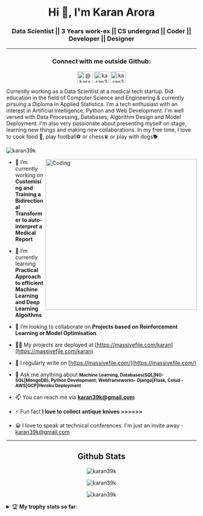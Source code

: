 <h1 align="center">Hi 👋, I'm Karan Arora</h1>
<h3 align="center">Data Scientist || 3 Years work-ex || CS undergrad || Coder || Developer || Designer</h3>

--- 

<h3 align="center">Connect with me outside Github:</h3>

<p align="center">
<a href="https://massivefile.com" target="_blank"><img align="center" src="https://encrypted-tbn0.gstatic.com/images?q=tbn:ANd9GcT47RS9Jmmyf5N8TcX4wTogjDnDqyU_AYzO7w&usqp=CAU" alt="@karanarora" height="30" width="40" /></a>
<a href="https://linkedin.com/in/karanaro "target="_blank"><img align="center" src="https://raw.githubusercontent.com/rahuldkjain/github-profile-readme-generator/master/src/images/icons/Social/linked-in-alt.svg" alt="karan36k" height="30" width="40" /></a>
<a href="https://instagram.com/flashunicorn/" target="_blank"><img align="center" src="https://raw.githubusercontent.com/rahuldkjain/github-profile-readme-generator/master/src/images/icons/Social/instagram.svg" alt="karan36k" height="30" width="40" /></a>
</p>

Currently working as a Data Scientist at a medical tech startup. Did education in the field of Computer Science and Engineering & currently pirsuing a Diploma in Applied Statistics. I'm a tech enthusiast with an interest in Artificial Intelligence, Python and Web Development. I'm well versed with Data Processing, Databases, Algorithm Design and Model Deployment. I'm also very passionate about presenting myself on stage, learning new things and making new collaborations. In my free time, I love to cook food 🍛, play football⚽ or chess♛ or play with dogs🐕


<p align="left"> <img src="https://komarev.com/ghpvc/?username=karan39k&label=Profile%20views&color=129e00&style=plastic" alt="karan39k" /> </p>
<img align="right" alt="Coding" width="400" src="https://lh3.googleusercontent.com/mgIKssWpDhUcif6UwzLqwFrQ2frzYdKrp6utfYLoY8c8nGL68euHOzSDJ5JDIZ5qKEYgC8ug7Vy9kLNKEVOYjdRRZJ3T3Mq0laT8AUwB5w1UG1Jf7bIFkPg_8yY-1qXfMSas0bna1w=w1920-h1080">

- 🔭 I’m currently working on **Customising and Training a Bidirectional Transformer to auto-interpret a Medical Report**

- 🌱 I’m currently learning **Practical Approach to efficient Machine Learning and Deep Learning Algoithms**

- 👯 I’m looking to collaborate on **Projects based on Reinforcement Learning or Model Optimisation**

- 👨‍💻 My projects are deployed at [https://massivefile.com/karan](https://massivefile.com/karan)

- 📝 I regularly write on [https://massivefile.com/](https://massivefile.com/)

- 💬 Ask me anything about <small>**Machine Learning, Databases(SQL|NO-SQL|MongoDB), Python Development, Webframeworks- Django|Flask, Colud - AWS|GCP|Heroku Deployment**</small>

- 📫 You can reach me via **karan39k@gmail.com**

- ⚡ Fun fact **I love to collect antique knives >>>>>>**
- 😀 I love to speak at technical conferences. I'm just an invite away - karan39k@gmail.com 

<!-- ### Blogs posts -->
<!-- BLOG-POST-LIST:START -->
<!-- BLOG-POST-LIST:END -->

---

<div align="center">
  <h2>Github Stats</h2>
<p><img align="center" src="https://github-readme-stats.vercel.app/api?username=karan36k&show_icons=true&theme=tokyonight&show_icons=true&locale=en" alt="karan39k" /></p>

<p><img align="center" src="https://github-readme-stats.vercel.app/api/top-langs?username=karan36k&show_icons=true&show_icons=true&locale=en&layout=compact" alt="karan39k" /></p>

<p><img align="center" src="https://github-readme-streak-stats.herokuapp.com/?user=karan36k&show_icons=true&" alt="karan39k" /></p></div>

<details> 
  <summary> 🏆 <b>My trophy stats so far</b>: </summary>
  <p align="left"> <a href="https://github.com/ryo-ma/github-profile-trophy"><img src="https://github-profile-trophy.vercel.app/?username=mkumail1" alt="mkumail1" /></a></p>
</details>
